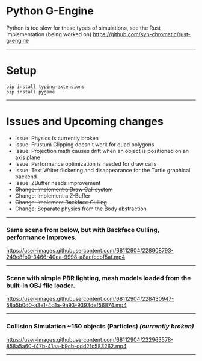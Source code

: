# Python G-Engine
Python is too slow for these types of simulations, see the Rust implementation (being worked on)
https://github.com/syn-chromatic/rust-g-engine

___
# Setup
```
pip install typing-extensions
pip install pygame
```

___
# Issues and Upcoming changes 
* Issue: Physics is currently broken
* Issue: Frustum Clipping doesn't work for quad polygons
* Issue: Projection math causes drift when an object is positioned on an axis plane
* Issue: Performance optimization is needed for draw calls
* Issue: Text Writer flickering and disappearance for the Turtle graphical backend
* Issue: ZBuffer needs improvement
* ~~Change: Implement a Draw Call system~~
* ~~Change: Implement a Z-Buffer~~
* ~~Change: Implement Backface Culling~~
* Change: Separate physics from the Body abstraction 


___
### Same scene from below, but with Backface Culling, performance improves.
https://user-images.githubusercontent.com/68112904/228908793-249e8fb0-3466-40ea-9998-a8acfccbf5af.mp4

___
### Scene with simple PBR lighting, mesh models loaded from the built-in OBJ file loader.
https://user-images.githubusercontent.com/68112904/228430947-58a5b0d0-a3e1-4d1a-9a93-9393def56874.mp4

___
### Collision Simulation ~150 objects (Particles) *(currently broken)*
https://user-images.githubusercontent.com/68112904/222963578-858a5a60-f47b-41aa-b9cb-ddd21c583262.mp4

___


